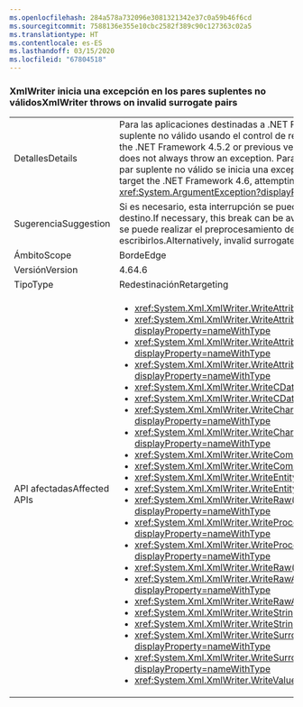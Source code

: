 ```yaml
---
ms.openlocfilehash: 284a578a732096e3081321342e37c0a59b46f6cd
ms.sourcegitcommit: 7588136e355e10cbc2582f389c90c127363c02a5
ms.translationtype: HT
ms.contentlocale: es-ES
ms.lasthandoff: 03/15/2020
ms.locfileid: "67804518"
---
```

### <a name="xmlwriter-throws-on-invalid-surrogate-pairs"></a><span data-ttu-id="b83a7-101">XmlWriter inicia una excepción en los pares suplentes no válidos</span><span class="sxs-lookup"><span data-stu-id="b83a7-101">XmlWriter throws on invalid surrogate pairs</span></span>

|   |   |
|---|---|
|<span data-ttu-id="b83a7-102">Detalles</span><span class="sxs-lookup"><span data-stu-id="b83a7-102">Details</span></span>|<span data-ttu-id="b83a7-103">Para las aplicaciones destinadas a .NET Framework 4.5.2 o versiones anteriores, el procedimiento de escribir un par suplente no válido usando el control de reserva de excepción no siempre produce una excepción.</span><span class="sxs-lookup"><span data-stu-id="b83a7-103">For apps that target the .NET Framework 4.5.2 or previous versions, writing an invalid surrogate pair using exception fallback handling does not always throw an exception.</span></span> <span data-ttu-id="b83a7-104">Para las aplicaciones destinadas a .NET Framework 4.6, si se intenta escribir un par suplente no válido se inicia una excepción <xref:System.ArgumentException?displayProperty=name>.</span><span class="sxs-lookup"><span data-stu-id="b83a7-104">For apps that target the .NET Framework 4.6, attempting to write an invalid surrogate pair throws an <xref:System.ArgumentException?displayProperty=name>.</span></span>|
|<span data-ttu-id="b83a7-105">Sugerencia</span><span class="sxs-lookup"><span data-stu-id="b83a7-105">Suggestion</span></span>|<span data-ttu-id="b83a7-106">Si es necesario, esta interrupción se puede evitar seleccionando .NET Framework 4.5.2 o una versión anterior como destino.</span><span class="sxs-lookup"><span data-stu-id="b83a7-106">If necessary, this break can be avoided by targeting the .NET Framework 4.5.2 or earlier.</span></span> <span data-ttu-id="b83a7-107">Como alternativa, se puede realizar el preprocesamiento de los pares suplentes no válidos en código XML válido antes de escribirlos.</span><span class="sxs-lookup"><span data-stu-id="b83a7-107">Alternatively, invalid surrogate pairs can be pre-processed into valid xml prior to writing them.</span></span>|
|<span data-ttu-id="b83a7-108">Ámbito</span><span class="sxs-lookup"><span data-stu-id="b83a7-108">Scope</span></span>|<span data-ttu-id="b83a7-109">Borde</span><span class="sxs-lookup"><span data-stu-id="b83a7-109">Edge</span></span>|
|<span data-ttu-id="b83a7-110">Versión</span><span class="sxs-lookup"><span data-stu-id="b83a7-110">Version</span></span>|<span data-ttu-id="b83a7-111">4.6</span><span class="sxs-lookup"><span data-stu-id="b83a7-111">4.6</span></span>|
|<span data-ttu-id="b83a7-112">Tipo</span><span class="sxs-lookup"><span data-stu-id="b83a7-112">Type</span></span>|<span data-ttu-id="b83a7-113">Redestinación</span><span class="sxs-lookup"><span data-stu-id="b83a7-113">Retargeting</span></span>|
|<span data-ttu-id="b83a7-114">API afectadas</span><span class="sxs-lookup"><span data-stu-id="b83a7-114">Affected APIs</span></span>|<ul><li><xref:System.Xml.XmlWriter.WriteAttributeString(System.String,System.String)?displayProperty=nameWithType></li><li><xref:System.Xml.XmlWriter.WriteAttributeString(System.String,System.String,System.String)?displayProperty=nameWithType></li><li><xref:System.Xml.XmlWriter.WriteAttributeString(System.String,System.String,System.String,System.String)?displayProperty=nameWithType></li><li><xref:System.Xml.XmlWriter.WriteAttributeStringAsync(System.String,System.String,System.String,System.String)?displayProperty=nameWithType></li><li><xref:System.Xml.XmlWriter.WriteCData(System.String)?displayProperty=nameWithType></li><li><xref:System.Xml.XmlWriter.WriteCDataAsync(System.String)?displayProperty=nameWithType></li><li><xref:System.Xml.XmlWriter.WriteChars(System.Char[],System.Int32,System.Int32)?displayProperty=nameWithType></li><li><xref:System.Xml.XmlWriter.WriteCharsAsync(System.Char[],System.Int32,System.Int32)?displayProperty=nameWithType></li><li><xref:System.Xml.XmlWriter.WriteComment(System.String)?displayProperty=nameWithType></li><li><xref:System.Xml.XmlWriter.WriteCommentAsync(System.String)?displayProperty=nameWithType></li><li><xref:System.Xml.XmlWriter.WriteEntityRef(System.String)?displayProperty=nameWithType></li><li><xref:System.Xml.XmlWriter.WriteEntityRefAsync(System.String)?displayProperty=nameWithType></li><li><xref:System.Xml.XmlWriter.WriteRaw(System.Char[],System.Int32,System.Int32)?displayProperty=nameWithType></li><li><xref:System.Xml.XmlWriter.WriteProcessingInstruction(System.String,System.String)?displayProperty=nameWithType></li><li><xref:System.Xml.XmlWriter.WriteProcessingInstructionAsync(System.String,System.String)?displayProperty=nameWithType></li><li><xref:System.Xml.XmlWriter.WriteRaw(System.String)?displayProperty=nameWithType></li><li><xref:System.Xml.XmlWriter.WriteRawAsync(System.Char[],System.Int32,System.Int32)?displayProperty=nameWithType></li><li><xref:System.Xml.XmlWriter.WriteRawAsync(System.String)?displayProperty=nameWithType></li><li><xref:System.Xml.XmlWriter.WriteString(System.String)?displayProperty=nameWithType></li><li><xref:System.Xml.XmlWriter.WriteStringAsync(System.String)?displayProperty=nameWithType></li><li><xref:System.Xml.XmlWriter.WriteSurrogateCharEntity(System.Char,System.Char)?displayProperty=nameWithType></li><li><xref:System.Xml.XmlWriter.WriteSurrogateCharEntityAsync(System.Char,System.Char)?displayProperty=nameWithType></li><li><xref:System.Xml.XmlWriter.WriteValue(System.String)?displayProperty=nameWithType></li></ul>|
